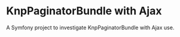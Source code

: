 KnpPaginatorBundle with Ajax
============================

A Symfony project to investigate KnpPaginatorBundle with Ajax use.
